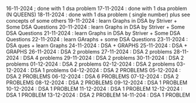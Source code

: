 16-11-2024 ; done with 1 dsa problem
17-11-2024 : done with 1 dsa problem (N QUEENS)
18-11-2024 : done with 1 dsa problem ( single number) plus see concepts of some others
19-11-2024 : learn Graphs in DSA by Striver + Some DSA Questions
20-11-2024 : learn Graphs in DSA by Striver + Some DSA Questions
21-11-2024 : learn Graphs in DSA by Striver + Some DSA Questions
22-11-2024 : learn GAraphs + some DSA Questions
23-11-2024 : DSA ques + learn Graphs
24-11-2024 : DSA + GRAPHS
25-11-2024 : DSA + GRAPHS
26-11-2024 : DSA 2 problems
27-11-2024 : DSA 2 problems
28-11-2024 : DSA 4 problems
29-11-2024 : DSA 2 problems
30-11-2024 : DSA 2 problems
01-12-2024 : DSA 2 problems
02-12-2024 : DSA 2 problems
03-12-2024 : DSA 1 problems
04-12-2024 : DSA 2 PROBLEMS
05-12-2024 : DSA 2 PROBLEMS
06-12-2024 : DSA 6 PROBLEMS
07-12-2024 : DSA 2 PROBLEMS
08-12-2024 : DSA 2 PROBLEMS
09-12-2024 : DSA 1 PROBLEM
10-12-2024 : DSA 1 PROBLEM
11-12-2024 : DSA 1 PROBLEM
12-12-2024 : DSA 1 PROBLEM
13-12-2024 : DSA 2 PROBLEM
14-11-204 : DSA 1 PROBLEM

